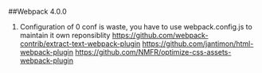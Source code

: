 ##Webpack 4.0.0

1. Configuration of 0 conf is waste, you have to use webpack.config.js to maintain it own reponsiblity
https://github.com/webpack-contrib/extract-text-webpack-plugin
https://github.com/jantimon/html-webpack-plugin
https://github.com/NMFR/optimize-css-assets-webpack-plugin